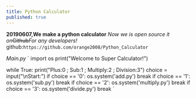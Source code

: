 ```yaml
---
title: Python Calculator
published: true
---
```


**20190607,We make a python calculator**
_Now we is open source it on_~~Github~~_For any developers!_
github:`https://github.com/orange2008/Python_Calculator`

_Main.py_
`
import os
print("Welcome to Super Calculator!")

while True:
    print("Plus:0 ; Sub:1 ; Multiply:2 ; Division:3")
    choice = input("\nStart:")
    if choice == '0':
        os.system('add.py')
        break
    if choice == '1':
        os.system('sub.py')
        break
    if choice == '2':
        os.system('multiply.py')
        break
    if choice == '3':
        os.system('divide.py')
        break
`
